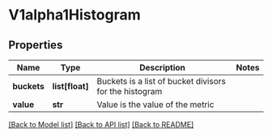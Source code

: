 # V1alpha1Histogram

## Properties
Name | Type | Description | Notes
------------ | ------------- | ------------- | -------------
**buckets** | **list[float]** | Buckets is a list of bucket divisors for the histogram | 
**value** | **str** | Value is the value of the metric | 

[[Back to Model list]](../README.md#documentation-for-models) [[Back to API list]](../README.md#documentation-for-api-endpoints) [[Back to README]](../README.md)


